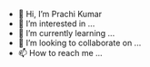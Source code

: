 - 👋 Hi, I’m Prachi Kumar
- 👀 I’m interested in ...
- 🌱 I’m currently learning ...
- 💞️ I’m looking to collaborate on ...
- 📫 How to reach me ...

<!---
BT21PrKu/BT21PrKu is a ✨ special ✨ repository because its `README.md` (this file) appears on your GitHub profile.
You can click the Preview link to take a look at your changes.
--->
